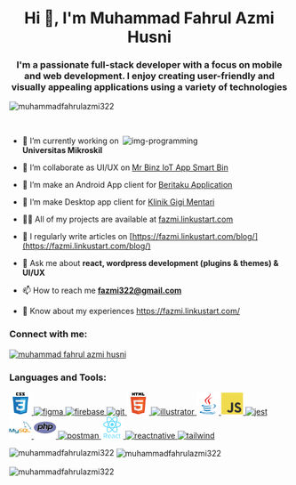 <h1 align="center">Hi 👋, I'm Muhammad Fahrul Azmi Husni</h1>
<h3 align="center">I'm a passionate full-stack developer with a focus on mobile and web development. I enjoy creating user-friendly and visually appealing applications using a variety of technologies</h3>

<p align="left"> <img src="https://komarev.com/ghpvc/?username=muhammadfahrulazmi322&label=Profile%20views&color=0e75b6&style=flat" alt="muhammadfahrulazmi322" /> </p>
<p align="left"> <a href="https://twitter.com/" target="blank"><img src="https://img.shields.io/twitter/follow/?logo=twitter&style=for-the-badge" alt="" /></a> </p>
<img align="right" src="https://camo.githubusercontent.com/10b2d4e80487e1d9cd086ce8619e15740a1bd22c6462f6be13df93ee684deb7b/68747470733a2f2f616e616c7974696373696e6469616d61672e636f6d2f77702d636f6e74656e742f75706c6f6164732f323031382f31322f646576656c6f7065722d6472696262626c652e676966" width="300" alt="img-programming" />

- 🔭 I’m currently working on **Universitas Mikroskil**

- 👯 I’m collaborate as UI/UX on [Mr Binz IoT App Smart Bin](https://fazmi.linkustart.com/mr-binz-iot-application-smart-bin/)

- 🤝 I’m make an Android App client for [Beritaku Application](https://fazmi.linkustart.com/beritaku-application/)
- 🤝 I’m make Desktop app client for [Klinik Gigi Mentari](https://fazmi.linkustart.com/klinik-gigi-mentari-desktop-application/)

- 👨‍💻 All of my projects are available at [fazmi.linkustart.com](fazmi.linkustart.com)

- 📝 I regularly write articles on [https://fazmi.linkustart.com/blog/](https://fazmi.linkustart.com/blog/)

- 💬 Ask me about **react, wordpress development (plugins & themes) & UI/UX**

- 📫 How to reach me **fazmi322@gmail.com**

- 📄 Know about my experiences https://fazmi.linkustart.com/

<h3 align="left">Connect with me:</h3>
<p align="left">
<a href="https://linkedin.com/in/muhammad fahrul azmi husni" target="blank"><img align="center" src="https://raw.githubusercontent.com/rahuldkjain/github-profile-readme-generator/master/src/images/icons/Social/linked-in-alt.svg" alt="muhammad fahrul azmi husni" height="30" width="40" /></a>
</p>

<h3 align="left">Languages and Tools:</h3>
<p align="left"> <a href="https://www.w3schools.com/css/" target="_blank" rel="noreferrer"> <img src="https://raw.githubusercontent.com/devicons/devicon/master/icons/css3/css3-original-wordmark.svg" alt="css3" width="40" height="40"/> </a> <a href="https://www.figma.com/" target="_blank" rel="noreferrer"> <img src="https://www.vectorlogo.zone/logos/figma/figma-icon.svg" alt="figma" width="40" height="40"/> </a> <a href="https://firebase.google.com/" target="_blank" rel="noreferrer"> <img src="https://www.vectorlogo.zone/logos/firebase/firebase-icon.svg" alt="firebase" width="40" height="40"/> </a> <a href="https://git-scm.com/" target="_blank" rel="noreferrer"> <img src="https://www.vectorlogo.zone/logos/git-scm/git-scm-icon.svg" alt="git" width="40" height="40"/> </a> <a href="https://www.w3.org/html/" target="_blank" rel="noreferrer"> <img src="https://raw.githubusercontent.com/devicons/devicon/master/icons/html5/html5-original-wordmark.svg" alt="html5" width="40" height="40"/> </a> <a href="https://www.adobe.com/in/products/illustrator.html" target="_blank" rel="noreferrer"> <img src="https://www.vectorlogo.zone/logos/adobe_illustrator/adobe_illustrator-icon.svg" alt="illustrator" width="40" height="40"/> </a> <a href="https://www.java.com" target="_blank" rel="noreferrer"> <img src="https://raw.githubusercontent.com/devicons/devicon/master/icons/java/java-original.svg" alt="java" width="40" height="40"/> </a> <a href="https://developer.mozilla.org/en-US/docs/Web/JavaScript" target="_blank" rel="noreferrer"> <img src="https://raw.githubusercontent.com/devicons/devicon/master/icons/javascript/javascript-original.svg" alt="javascript" width="40" height="40"/> </a> <a href="https://jestjs.io" target="_blank" rel="noreferrer"> <img src="https://www.vectorlogo.zone/logos/jestjsio/jestjsio-icon.svg" alt="jest" width="40" height="40"/> </a> <a href="https://www.mysql.com/" target="_blank" rel="noreferrer"> <img src="https://raw.githubusercontent.com/devicons/devicon/master/icons/mysql/mysql-original-wordmark.svg" alt="mysql" width="40" height="40"/> </a> <a href="https://www.php.net" target="_blank" rel="noreferrer"> <img src="https://raw.githubusercontent.com/devicons/devicon/master/icons/php/php-original.svg" alt="php" width="40" height="40"/> </a> <a href="https://postman.com" target="_blank" rel="noreferrer"> <img src="https://www.vectorlogo.zone/logos/getpostman/getpostman-icon.svg" alt="postman" width="40" height="40"/> </a> <a href="https://reactjs.org/" target="_blank" rel="noreferrer"> <img src="https://raw.githubusercontent.com/devicons/devicon/master/icons/react/react-original-wordmark.svg" alt="react" width="40" height="40"/> </a> <a href="https://reactnative.dev/" target="_blank" rel="noreferrer"> <img src="https://reactnative.dev/img/header_logo.svg" alt="reactnative" width="40" height="40"/> </a> <a href="https://tailwindcss.com/" target="_blank" rel="noreferrer"> <img src="https://www.vectorlogo.zone/logos/tailwindcss/tailwindcss-icon.svg" alt="tailwind" width="40" height="40"/> </a> </p>

<p><img align="left" src="https://github-readme-stats.vercel.app/api/top-langs?username=muhammadfahrulazmi322&show_icons=true&locale=en&layout=compact" alt="muhammadfahrulazmi322" /></p>

<p>&nbsp;<img align="center" src="https://github-readme-stats.vercel.app/api?username=muhammadfahrulazmi322&show_icons=true&locale=en" alt="muhammadfahrulazmi322" /></p>

<p><img align="center" src="https://github-readme-streak-stats.herokuapp.com/?user=muhammadfahrulazmi322&" alt="muhammadfahrulazmi322" /></p>
